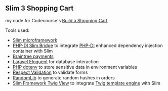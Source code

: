 ## Slim 3 Shopping Cart

my code for Codecourse's [Build a Shopping Cart](https://www.codecourse.com/lessons/build-a-shopping-cart)

Tools used:
*   [Slim microframework](https://www.slimframework.com/)
*   [PHP-DI Slim Bridge](https://github.com/PHP-DI/Slim-Bridge) to integrate [PHP-DI](http://php-di.org/) enhanced dependency injection container with Slim
*   [Braintree payments](https://www.braintreepayments.com/)
*   [Laravel Eloquent](https://github.com/illuminate/database) for database interaction
*   [PHP dotenv](https://github.com/vlucas/phpdotenv) to store sensitive data in environment variables
*   [Respect Validation](https://github.com/Respect/Validation) to validate forms
*   [RandomLib](ircmaxell/random-lib) to generate random hashes in orders
*   [Slim Framework Twig View](https://github.com/slimphp/Twig-View) to integrate [Twig template engine](http://twig.sensiolabs.org/) with Slim